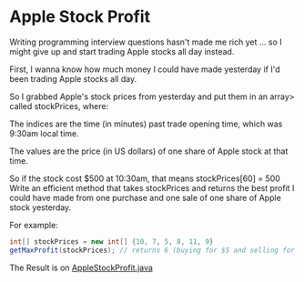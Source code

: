 # Apple Stock Profit

Writing programming interview questions hasn't made me rich yet ... so I might give up and start trading Apple stocks all day instead.

First, I wanna know how much money I could have made yesterday if I'd been trading Apple stocks all day.

So I grabbed Apple's stock prices from yesterday and put them in an array> called stockPrices, where:

The indices are the time (in minutes) past trade opening time, which was 9:30am local time.

The values are the price (in US dollars) of one share of Apple stock at that time.

So if the stock cost $500 at 10:30am, that means stockPrices[60] = 500
Write an efficient method that takes stockPrices and returns the best profit I could have made from one purchase and one sale of one share of Apple stock yesterday.

For example:
```JAVA
int[] stockPrices = new int[] {10, 7, 5, 8, 11, 9}
getMaxProfit(stockPrices); // returns 6 (buying for $5 and selling for $11)
```

The Result is on [AppleStockProfit.java](AppleStockProfit.java)

